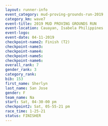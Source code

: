 ```yaml
---
layout: runner-info 
event_category: mud-proving-grounds-run-2019 
category_km: wave7 
event-title: 2019 MUD PROVING GROUNDS RUN 
event-location: Cauayan, Isabela Philippines 
event-logo: 
event-date: 04-11-2019 
checkpoint-name2: Finish (T2) 
checkpoint-name3: 
checkpoint-name4: 
checkpoint-name5: 
checkpoint-name6: 
overall_rank: 7
gender_rank: 3
category_rank: 
bib: 153
first_name: Sherlyn
last_name: San Jose
gender: F
team_name: Na
start: Sat, 04-30-00 pm
checkpoint2: Sat, 05-55-21 pm
race_time: 1-25-21
status: FINISHER
---
```

